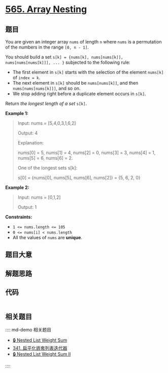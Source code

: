 # [565. Array Nesting](https://leetcode.com/problems/array-nesting)

## 题目

You are given an integer array `nums` of length `n` where `nums` is a
permutation of the numbers in the range `[0, n - 1]`.

You should build a set `s[k] = {nums[k], nums[nums[k]], nums[nums[nums[k]]],
... }` subjected to the following rule:

  * The first element in `s[k]` starts with the selection of the element `nums[k]` of `index = k`.
  * The next element in `s[k]` should be `nums[nums[k]]`, and then `nums[nums[nums[k]]]`, and so on.
  * We stop adding right before a duplicate element occurs in `s[k]`.

Return _the longest length of a set_ `s[k]`.



**Example 1:**

> Input: nums = [5,4,0,3,1,6,2]
> 
> Output: 4
> 
> Explanation: 
> 
> nums[0] = 5, nums[1] = 4, nums[2] = 0, nums[3] = 3, nums[4] = 1, nums[5] = 6, nums[6] = 2.
> 
> One of the longest sets s[k]:
> 
> s[0] = {nums[0], nums[5], nums[6], nums[2]} = {5, 6, 2, 0}

**Example 2:**

> Input: nums = [0,1,2]
> 
> Output: 1

**Constraints:**

  * `1 <= nums.length <= 105`
  * `0 <= nums[i] < nums.length`
  * All the values of `nums` are **unique**.


## 题目大意

## 解题思路

## 代码

```javascript

```

## 相关题目

:::: md-demo 相关题目
- [🔒 Nested List Weight Sum](https://leetcode.com/problems/nested-list-weight-sum)
- [341. 扁平化嵌套列表迭代器](https://leetcode.com/problems/flatten-nested-list-iterator)
- [🔒 Nested List Weight Sum II](https://leetcode.com/problems/nested-list-weight-sum-ii)

::::
